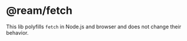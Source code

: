 # @ream/fetch

This lib polyfills `fetch` in Node.js and browser and does not change their behavior.
